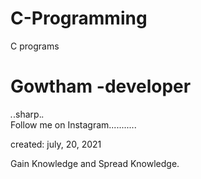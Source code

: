 # C-Programming
C programs
# Gowtham -developer
 _._.sharp._._  
Follow me on Instagram...........

created: july, 20, 2021

Gain Knowledge and Spread Knowledge.
